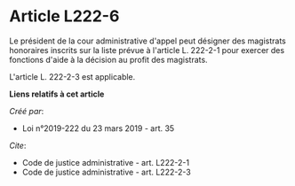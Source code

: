 # Article L222-6

Le président de la cour administrative d'appel peut désigner des magistrats honoraires inscrits sur la liste prévue à
l'article L. 222-2-1 pour exercer des fonctions d'aide à la décision au profit des magistrats. 

L'article L. 222-2-3 est applicable.

**Liens relatifs à cet article**

_Créé par_:

  - Loi n°2019-222 du 23 mars 2019 - art. 35

_Cite_:

  - Code de justice administrative - art. L222-2-1
  - Code de justice administrative - art. L222-2-3

